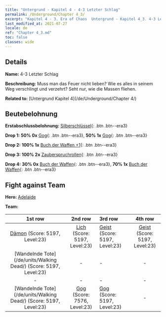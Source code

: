 ```yaml
---
title: "Untergrund - Kapitel 4 - 4-3 Letzter Schlag"
permalink: /Underground/Chapter 4_3/
excerpt: "Kapitel 4 - 3. Era of Chaos  Untergrund - Kapitel 4_3. 4-3 Letzter Schlag"
last_modified_at: 2021-07-27
locale: de
ref: "Chapter 4_3.md"
toc: false
classes: wide
---
```


## Details

 **Name:** 4-3 Letzter Schlag

 **Beschreibung:** Muss man das Feuer nicht lieben? Wie es alles in seinem Weg verschlingt und verzehrt? Seht nur, wie die Massen fliehen.

 **Related to:** [Untergrund Kapitel 4](/de/Underground/Chapter 4/)

## Beutebelohnung

 **Erstabschlussbelohnung:** [Silberschlüssel](/ItemsDE/con_693/){: .btn .btn--era3}

 **Drop 1:** **50% 0x** [Gog](/ItemsDE/unt_227/){: .btn .btn--era3}, **50% 1x** [Gog](/ItemsDE/unt_227/){: .btn .btn--era3}

 **Drop 2:** **100% 1x** [Buch der Waffen +1](/ItemsDE/mat_25/){: .btn .btn--era3}

 **Drop 3:** **100% 2x** [Zauberspruchrollen](/ItemsDE/con_694/){: .btn .btn--era3}

 **Drop 4:** **30% 0x** [Buch der Waffen](/ItemsDE/mat_18/){: .btn .btn--era3}, **70% 1x** [Buch der Waffen](/ItemsDE/mat_18/){: .btn .btn--era3}


## Fight against Team
 **Hero:** [Adelaide](/de/heroes/Adelaide/)

 **Team:**


  | 1st row | 2nd row | 3rd row | 4th row |
  |:----:|:----:|:----|:----:|
  | [Dämon](/de/units/Demon/) (Score: 5197, Level:23)  | [Lich](/de/units/Lich/) (Score: 5197, Level:23)  | [Geist](/de/units/Wight/) (Score: 5197, Level:23)  | [Geist](/de/units/Wight/) (Score: 5197, Level:23)  |
  | [Wandelnde Tote](/de/units/Walking Dead/) (Score: 5197, Level:23)  | - | - | - |
  | - | - | - | - |
  | [Wandelnde Tote](/de/units/Walking Dead/) (Score: 5197, Level:23)  | [Gog](/de/units/Gog/) (Score: 7576, Level:23)  | [Gog](/de/units/Gog/) (Score: 5197, Level:23)  | - |


